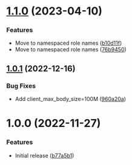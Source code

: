 # [1.1.0](https://github.com/de-it-krachten/ansible-role-wordpress_docker/compare/v1.0.1...v1.1.0) (2023-04-10)


### Features

* Move to namespaced role names ([b10d11f](https://github.com/de-it-krachten/ansible-role-wordpress_docker/commit/b10d11f16a08d28dd96e91393ea96923815e9bc8))
* Move to namespaced role names ([76b9450](https://github.com/de-it-krachten/ansible-role-wordpress_docker/commit/76b9450e4452944ec5da601359866ec1c9a55a65))

## [1.0.1](https://github.com/de-it-krachten/ansible-role-wordpress_docker/compare/v1.0.0...v1.0.1) (2022-12-16)


### Bug Fixes

* Add client_max_body_size=100M ([960a20a](https://github.com/de-it-krachten/ansible-role-wordpress_docker/commit/960a20aa547391537aab762c9095f0b7ba1fb3bb))

# 1.0.0 (2022-11-27)


### Features

* Initial release ([b77a5b1](https://github.com/de-it-krachten/ansible-role-wordpress_docker/commit/b77a5b153e45a52061cf80b48fdb2afdeb1c1061))

